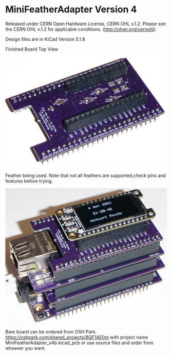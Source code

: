 # MiniFeatherAdapter Version 4

Released under CERN Open Hardware License, CERN OHL v.1.2.
Please see the CERN OHL v.1.2 for applicable conditions. (http://ohwr.org/cernohl).

Design files are in KiCad Version 5.1.8

Finished Board Top View

![alt text](https://github.com/Sd4Projects/MiniFeatherAdapter/blob/main/featherAdapter.jpg?raw=true "finishedboard")

Feather being used.
Note that not all feathers are supported,check pins and features before trying.

![alt text](https://github.com/Sd4Projects/MiniFeatherAdapter/blob/main/featherStack.jpg?raw=true "inuseboard")

Bare board can be ordered from OSH Park. https://oshpark.com/shared_projects/8QF1AE0m with project name MiniFeatherAdapter_v4b.kicad_pcb or use source files and order from whoever you want.
